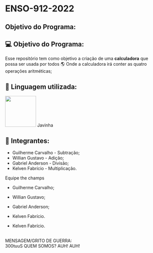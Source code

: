 # ENSO-912-2022

## Objetivo do Programa:

## 💻 Objetivo do Programa:

Esse repositório tem como objetivo a criação de uma **calculadora** que possa ser usada por todos 🌎
Onde a calculadora irá conter as quatro operações aritméticas;
<br>

## 🍵 Linguagem utilizada:
<img src= "https://marcas-logos.net/wp-content/uploads/2020/11/Java-logo.png" height = 100>
Javinha
<br>

## 🧑 Integrantes:

- Guilherme Carvalho - Subtração;
- Willian Gustavo - Adição;
- Gabriel Anderson - Divisão;
- Kelven Fabrício - Multiplicação.


 Equipe the champs

- Guilherme Carvalho;
- Willian Gustavo;
- Gabriel Anderson;

- Kelven Fabrício.

- Kelven Fabrício.

<br>MENSAGEM/GRITO DE GUERRA:</br> 300tuuS QUEM SOMOS? AUH! AUH!

